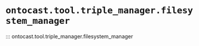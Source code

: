 # `ontocast.tool.triple_manager.filesystem_manager`

::: ontocast.tool.triple_manager.filesystem_manager
